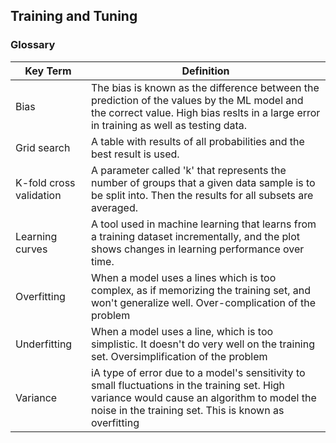 ## Training and Tuning
### Glossary
| Key Term|	Definition |
|-----|---------|
|Bias	|The bias is known as the difference between the prediction of the values by the ML model and the correct value. High bias reslts in a large error in training as well as testing data.
|Grid search	|A table with results of all probabilities and the best result is used.
|K-fold cross validation|	A parameter called 'k' that represents the number of groups that a given data sample is to be split into. Then the results for all subsets are averaged.
|Learning curves|	A tool used in machine learning that learns from a training dataset incrementally, and the plot shows changes in learning performance over time.
|Overfitting	|When a model uses a lines which is too complex, as if memorizing the training set, and won't generalize well. Over-complication of the problem
|Underfitting	|When a model uses a line, which is too simplistic. It doesn't do very well on the training set. Oversimplification of the problem
|Variance	|iA type of error due to a model's sensitivity to small fluctuations in the training set. High variance would cause an algorithm to model the noise in the training set. This is known as overfitting

